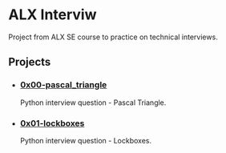 # ALX Interviw
Project from ALX SE course to practice on technical interviews.

## Projects
- ### [0x00-pascal_triangle](https://github.com/10thcode/alx-interview/tree/main/0x00-pascal_triangle)
    Python interview question - Pascal Triangle.

- ### [0x01-lockboxes](https://github.com/10thcode/alx-interview/tree/main/0x01-lockboxes)
    Python interview question - Lockboxes.
